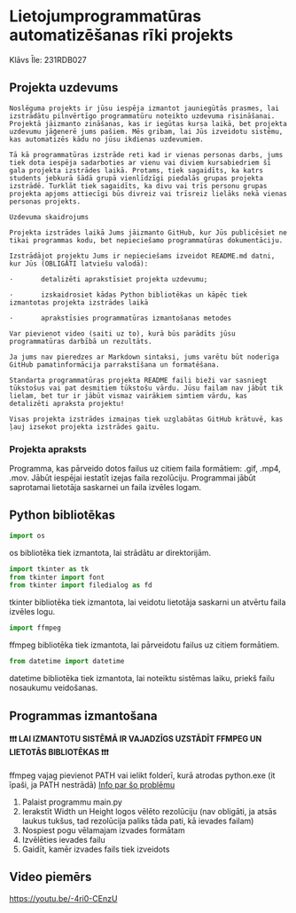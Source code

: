 # Lietojumprogrammatūras automatizēšanas rīki projekts
Klāvs Īle: 231RDB027

## Projekta uzdevums

```
Noslēguma projekts ir jūsu iespēja izmantot jauniegūtās prasmes, lai izstrādātu pilnvērtīgo programmatūru noteikto uzdevuma risināšanai. Projektā jāizmanto zināšanas, kas ir iegūtas kursa laikā, bet projekta uzdevumu jāģenerē jums pašiem. Mēs gribam, lai Jūs izveidotu sistēmu, kas automatizēs kādu no jūsu ikdienas uzdevumiem.

Tā kā programmatūras izstrāde reti kad ir vienas personas darbs, jums tiek dota iespēja sadarboties ar vienu vai diviem kursabiedriem šī gala projekta izstrādes laikā. Protams, tiek sagaidīts, ka katrs students jebkurā šādā grupā vienlīdzīgi piedalās grupas projekta izstrādē. Turklāt tiek sagaidīts, ka divu vai trīs personu grupas projekta apjoms attiecīgi būs divreiz vai trīsreiz lielāks nekā vienas personas projekts.

Uzdevuma skaidrojums

Projekta izstrādes laikā Jums jāizmanto GitHub, kur Jūs publicēsiet ne tikai programmas kodu, bet nepieciešamo programmatūras dokumentāciju. 

Izstrādājot projektu Jums ir nepieciešams izveidot README.md datni, kur Jūs (OBLIGĀTI latviešu valodā):

·       detalizēti aprakstīsiet projekta uzdevumu;

·       izskaidrosiet kādas Python bibliotēkas un kāpēc tiek izmantotas projekta izstrādes laikā

·       aprakstīsies programmatūras izmantošanas metodes

Var pievienot video (saiti uz to), kurā būs parādīts jūsu programmatūras darbībā un rezultāts.

Ja jums nav pieredzes ar Markdown sintaksi, jums varētu būt noderīga GitHub pamatinformācija parrakstīšana un formatēšana.

Standarta programmatūras projekta README faili bieži var sasniegt tūkstošus vai pat desmitiem tūkstošu vārdu. Jūsu failam nav jābūt tik lielam, bet tur ir jābūt vismaz vairākiem simtiem vārdu, kas detalizēti apraksta projektu!

Visas projekta izstrādes izmaiņas tiek uzglabātas GitHub krātuvē, kas ļauj izsekot projekta izstrādes gaitu.
```

### Projekta apraksts
Programma, kas pārveido dotos failus uz citiem faila formātiem: .gif, .mp4, .mov.
Jābūt iespējai iestatīt izejas faila rezolūciju.
Programmai jābūt saprotamai lietotāja saskarnei un faila izvēles logam.

## Python bibliotēkas


```python
import os
```
os bibliotēka tiek izmantota, lai strādātu ar direktorijām.

```python
import tkinter as tk
from tkinter import font
from tkinter import filedialog as fd
```
tkinter bibliotēka tiek izmantota, lai veidotu lietotāja saskarni un atvērtu faila izvēles logu.

```python
import ffmpeg
```
ffmpeg bibliotēka tiek izmantota, lai pārveidotu failus uz citiem formātiem.

```python
from datetime import datetime
```
datetime bibliotēka tiek izmantota, lai noteiktu sistēmas laiku, priekš failu nosaukumu veidošanas.

## Programmas izmantošana
#### ❗❗❗ LAI IZMANTOTU SISTĒMĀ IR VAJADZĪGS UZSTĀDĪT FFMPEG UN LIETOTĀS BIBLIOTĒKAS ❗❗❗
ffmpeg vajag pievienot PATH vai ielikt folderī, kurā atrodas python.exe (it īpaši, ja PATH nestrādā) [Info par šo problēmu](https://stackoverflow.com/a/72549351)

1. Palaist programmu main.py
2. Ierakstīt Width un Height logos vēlēto rezolūciju (nav obligāti, ja atsās laukus tukšus, tad rezolūcija paliks tāda pati, kā ievades failam)
3. Nospiest pogu vēlamajam izvades formātam
4. Izvēlēties ievades failu
5. Gaidīt, kamēr izvades fails tiek izveidots

## Video piemērs
https://youtu.be/-4ri0-CEnzU
